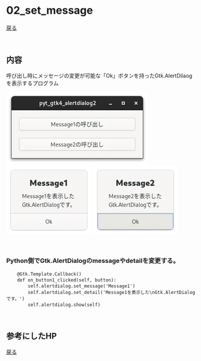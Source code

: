 # 02_set_message

[戻る](../README.md)

<br>

## 内容 

呼び出し時にメッセージの変更が可能な「Ok」ボタンを持ったGtk.AlertDilaogを表示するプログラム

![pic](../data/pyt_gtk4_alertdialog2_1.webp) ![pic](../data/pyt_gtk4_alertdialog2_2.webp) ![pic](../data/pyt_gtk4_alertdialog2_3.webp)

<br>

### Python側でGtk.AlertDialogのmessageやdetailを変更する。

```
    @Gtk.Template.Callback()
    def on_button1_clicked(self, button):
        self.alertdialog.set_message('Message1')
        self.alertdialog.set_detail('Message1を表示した\nGtk.AlertDialogです。')
        self.alertdialog.show(self)
```

<br>

## 参考にしたHP

[戻る](../README.md)

